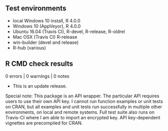 ## Test environments

* local Windows 10 install, R 4.0.0
* Windows 10 (AppVeyor), R 4.0.0
* Ubuntu 16.04 (Travis CI), R-devel, R-release, R-oldrel
* Mac OSX (Travis CI) R-release
* win-builder (devel and release)
* R-hub (various)

## R CMD check results

0 errors | 0 warnings | 0 notes

* This is an update release.

Special note: This package is an API wrapper. The particular API requires users to use their own API key. I cannot run function examples or unit tests on CRAN, but all examples and unit tests run successfully in multiple other environments, on local and remote systems. Full test suite also runs on Travis-CI where I am able to import an encrypted key. API key-dependent vignettes are precompiled for CRAN.
